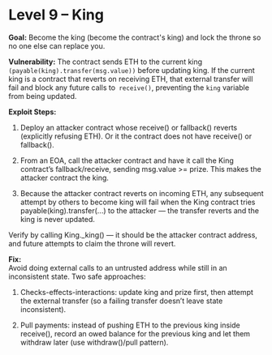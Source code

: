 # Level 9 – King

**Goal:** Become the king (become the contract's king) and lock the throne so no one else can replace you.

**Vulnerability:**
The contract sends ETH to the current king` (payable(king).transfer(msg.value))` before updating king. If the current king is a contract that reverts on receiving ETH, that external transfer will fail and block any future calls to` receive()`, preventing the `king` variable from being updated.

**Exploit Steps:**

1. Deploy an attacker contract whose receive() or fallback() reverts (explicitly refusing ETH). Or it the contract does not have receive() or fallback().

2. From an EOA, call the attacker contract and have it call the King contract’s fallback/receive, sending msg.value >= prize. This makes the attacker contract the king.

3. Because the attacker contract reverts on incoming ETH, any subsequent attempt by others to become king will fail when the King contract tries payable(king).transfer(...) to the attacker — the transfer reverts and the king is never updated.

Verify by calling King.\_king() — it should be the attacker contract address, and future attempts to claim the throne will revert.

**Fix:**  
Avoid doing external calls to an untrusted address while still in an inconsistent state. Two safe approaches:

1. Checks-effects-interactions: update king and prize first, then attempt the external transfer (so a failing transfer doesn’t leave state inconsistent).

2. Pull payments: instead of pushing ETH to the previous king inside receive(), record an owed balance for the previous king and let them withdraw later (use withdraw()/pull pattern).
